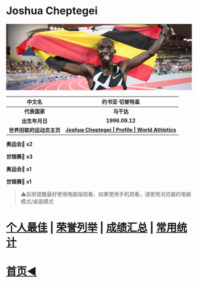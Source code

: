 # Joshua Cheptegei

![](./Picture.jpg)

|          中文名          |                       约书亚·切普特盖                        |
| :----------------------: | :----------------------------------------------------------: |
|       **代表国家**       |                          **乌干达**                          |
|      **出生年月日**      |                        **1996.09.12**                        |
| **世界田联的运动员主页** | **[Joshua Cheptegei \| Profile \| World Athletics](https://worldathletics.org/athletes/uganda/joshua-cheptegei-14645612)** |

**奥运会🥇 x2**

**世锦赛🥇 x3**

**奥运会🥈 x1**

**世锦赛🥈 x1**

> ⚠前排提醒最好使用电脑端观看，如果使用手机观看，请使用浏览器的电脑模式/桌面模式

# [个人最佳](./Personal-Best.md) | [荣誉列举](./Honors.md) | [成绩汇总](./Results.md) | [常用统计](./Stats.md)

# [首页◀](../../../../README.md)